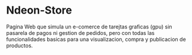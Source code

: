 # Ndeon-Store

Pagina Web que simula un e-comerce de tarejtas graficas (gpu) sin pasarela de pagos ni gestion de pedidos, pero con todas las funcionalidades basicas para una visualizacion, compra y publicacion de productos.
